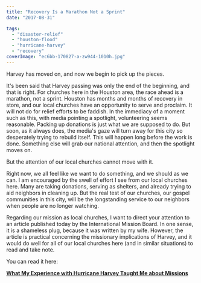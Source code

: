 ```yaml
---
title: "Recovery Is a Marathon Not a Sprint"
date: "2017-08-31"

tags: 
  - "disaster-relief"
  - "houston-flood"
  - "hurricane-harvey"
  - "recovery"
coverImage: "ec6bb-170827-a-zw944-1010h.jpg"
---
```


Harvey has moved on, and now we begin to pick up the pieces.

It's been said that Harvey passing was only the end of the beginning, and that is right. For churches here in the Houston area, the race ahead is a marathon, not a sprint. Houston has months and months of recovery in store, and our local churches have an opportunity to serve and proclaim. It will not do for relief efforts to be faddish. In the immediacy of a moment such as this, with media pointing a spotlight, volunteering seems reasonable. Packing up donations is just what we are supposed to do. But soon, as it always does, the media's gaze will turn away for this city so desperately trying to rebuild itself. This will happen long before the work is done. Something else will grab our national attention, and then the spotlight moves on.

But the attention of our local churches cannot move with it.

Right now, we all feel like we want to do something, and we should as we can. I am encouraged by the swell of effort I see from our local churches here. Many are taking donations, serving as shelters, and already trying to aid neighbors in cleaning up. But the real test of our churches, our gospel communities in this city, will be the longstanding service to our neighbors when people are no longer watching.

Regarding our mission as local churches, I want to direct your attention to an article published today by the International Mission Board. In one sense, it is a shameless plug, because it was written by my wife. However, the article is practical concerning the missionary implications of Harvey, and it would do well for all of our local churches here (and in similar situations) to read and take note.

You can read it here:

**[What My Experience with Hurricane Harvey Taught Me about Missions](https://www.imb.org/2017/08/31/hurricane-harvey-taught-missions/)**
